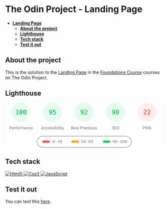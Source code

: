 # The Odin Project - Landing Page

- [**Landing Page**](#LandingPage)
  - [**About the project**](#about-the-project)
  - [**Lighthouse**](#lighthouse)
  - [**Tech stack**](#tech-stack)
  - [**Test it out**](#test-it-out)

## About the project

This is the solution to the [Landing Page](https://www.theodinproject.com/lessons/foundations-landing-page) in the [Foundations Course](https://www.theodinproject.com/paths/foundations/courses/foundations) courses on The Odin Project.

## Lighthouse

<img src="lighthouse_results/desktop/pagespeed.svg" alt="Lighthouse report" width=800 />

## Tech stack

<!-- markdownlint-disable MD033 -->
<p>
    <a href="https://developer.mozilla.org/en-US/docs/Glossary/HTML5" >
        <img src="https://cdn.jsdelivr.net/gh/devicons/devicon/icons/html5/html5-original.svg" alt="Html5" width="40" height="40" />
    </a>
    <a href="https://developer.mozilla.org/en-US/docs/Web/CSS" >
        <img src="https://cdn.jsdelivr.net/gh/devicons/devicon/icons/css3/css3-original.svg" alt="Css3" width="40" height="40" />
    </a>
    <a href="https://developer.mozilla.org/en-US/docs/Web/javascript" >
      <img src="https://cdn.jsdelivr.net/gh/devicons/devicon/icons/javascript/javascript-original.svg" alt="JavaScript" width="40" height="40" />
    </a>
</p>
<!-- markdownlint-enable MD033 -->

## Test it out

You can test this [here](https://yuneidyc.github.io/TheOdinProject-LandingPage/).

